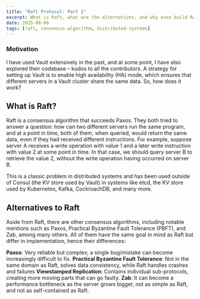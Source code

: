 ```yaml
---
title: "Raft Protocol: Part 1"
excerpt: What is Raft, what are the alternatives, and why even build Raft? How are we going to build it?
date: 2025-08-06
tags: [raft, consensus-algorithm, distributed-systems]
---
```


### Motivation
I have used Vault extensively in the past, and at some point, I have also explored their codebase – kudos to all the contributors. A strategy for setting up Vault is to enable high availability (HA) mode, which ensures that different servers in a Vault cluster share the same data. So, how does it work?

## What is Raft?

Raft is a consensus algorithm that succeeds Paxos. They both tried to answer a question: how can two different servers run the same program, and at a point in time, both of them, when queried, would return the same data, even if they had received different instructions. For example, suppose server A receives a write operation with value 1 and a later write instruction with value 2 at some point in time. In that case, we should query server B to retrieve the value 2, without the write operation having occurred on server B.

This is a classic problem in distributed systems and has been used outside of Consul (the KV store used by Vault) in systems like etcd, the KV store used by Kubernetes, Kafka, CockroachDB, and many more.

## Alternatives to Raft

Aside from Raft, there are other consensus algorithms, including notable mentions such as Paxos, Practical Byzantine Fault Tolerance (PBFT), and Zab, among many others. All of them have the same goal in mind as Raft but differ in implementation, hence their differences:

**Paxos**: Very reliable but complex; a single bug/mistake can become increasingly difficult to fix.
**Practical Byzantine Fault Tolerance**: Not in the same domain as Raft, solves data consistency, while Raft handles crashes and failures
**Viewstamped Replication**: Contains individual sub-protocols, creating more moving parts that can go faulty.
**Zab**: It can become a performance bottleneck as the server grows bigger, not as simple as Raft, and not as self-contained as Raft.